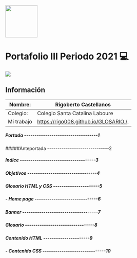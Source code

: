 

<img width="100px" src="https://jefuentes80.github.io/starup_scl/img/logo_SCL%20(3).png">

# Portafolio III Periodo 2021 💻

<img src="https://i.pinimg.com/474x/43/f7/8a/43f78a2394f21ea3002c81905c2a64b1.jpg">

## Información

|  Nombre: | Rigoberto Castellanos  |
| ------------ | ------------ |
|  Colegio: | Colegio Santa Catalina Laboure  |
|  Mi trabajo | https://rigo008.github.io/GLOSARIO./.  |

##### Portada -----------------------------------1
#####Anteportada ------------------------------2
##### Indice ------------------------------------3
##### Objetivos ---------------------------------4
##### Glosario HTML y CSS ----------------------5
##### - Home page ------------------------------6
##### Banner ------------------------------------7
##### Glosario ---------------------------------8
##### Contenido HTML ----------------------9
##### - Contenido CSS ------------------------------10



